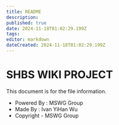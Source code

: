 ```yaml
---
title: README
description: 
published: true
date: 2024-11-18T01:02:29.199Z
tags: 
editor: markdown
dateCreated: 2024-11-18T01:02:29.199Z
---
```


# SHBS WIKI PROJECT
This document is for the file information.
- Powered By : MSWG Group
- Made By : Ivan YiHan Wu
- Copyright - MSWG Group